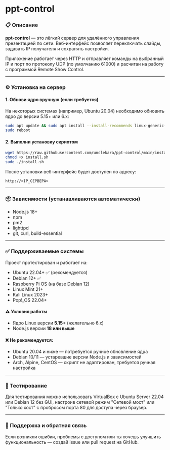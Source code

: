 # ppt-control

### 📋 Описание
**ppt-control** — это лёгкий сервер для удалённого управления презентацией по сети. Веб-интерфейс позволяет переключать слайды, задавать IP получателя и сохранять настройки.

Приложение работает через HTTP и отправляет команды на выбранный IP и порт по протоколу UDP (по умолчанию 61000) и расчитан на работу с программой Remote Show Control.

---

### ⚙️ Установка на сервер

#### 1. Обнови ядро вручную (если требуется)
На некоторых системах (например, Ubuntu 20.04) необходимо обновить ядро до версии 5.15+ или 6.x:
```bash
sudo apt update && sudo apt install --install-recommends linux-generic-hwe-22.04
sudo reboot
```

#### 2. Выполни установку скриптом
```bash
wget https://raw.githubusercontent.com/unclekara/ppt-control/main/install.sh
chmod +x install.sh
sudo ./install.sh
```
После установки веб-интерфейс будет доступен по адресу:
```
http://<IP_СЕРВЕРА>
```

---

### 📦 Зависимости (устанавливаются автоматически)
- Node.js 18+
- npm
- pm2
- lighttpd
- git, curl, build-essential

---

### ✅ Поддерживаемые системы
Проект протестирован и работает на:
- Ubuntu 22.04+ ✅ (рекомендуется)
- Debian 12+ ✅
- Raspberry Pi OS (на базе Debian 12)
- Linux Mint 21+
- Kali Linux 2023+
- Pop!_OS 22.04+

#### ⚠️ Условия работы
- Ядро Linux версии **5.15+** (желательно 6.x)
- Node.js версии **18 или выше**

#### ❌ Не рекомендуется:
- Ubuntu 20.04 и ниже — потребуется ручное обновление ядра
- Debian 10/11 — устаревшие версии Node.js и зависимостей
- Arch, Alpine, CentOS — скрипт не адаптирован, требуется ручная настройка

---

### 🧪 Тестирование
Для тестирования можно использовать VirtualBox с Ubuntu Server 22.04 или Debian 12 без GUI, настроив сетевой режим "Сетевой мост" или "Только хост" с пробросом порта 80 для доступа через браузер.

---

### 💬 Поддержка и обратная связь
Если возникли ошибки, проблемы с доступом или ты хочешь улучшить функциональность — создай issue или pull request на GitHub.
